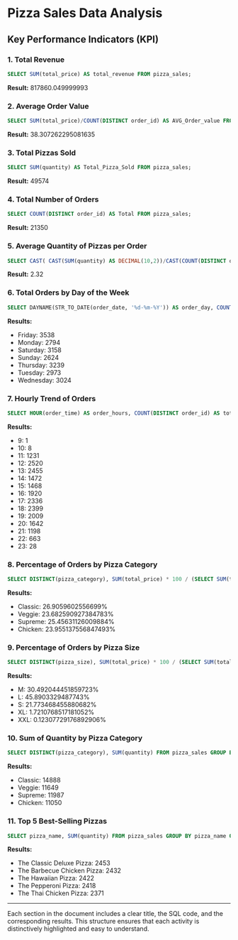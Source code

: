 # Pizza Sales Data Analysis

## Key Performance Indicators (KPI)

### 1. Total Revenue
```sql
SELECT SUM(total_price) AS total_revenue FROM pizza_sales;
```
**Result:** 817860.049999993

### 2. Average Order Value
```sql
SELECT SUM(total_price)/COUNT(DISTINCT order_id) AS AVG_Order_value FROM pizza_sales;
```
**Result:** 38.307262295081635

### 3. Total Pizzas Sold
```sql
SELECT SUM(quantity) AS Total_Pizza_Sold FROM pizza_sales;
```
**Result:** 49574

### 4. Total Number of Orders
```sql
SELECT COUNT(DISTINCT order_id) AS Total FROM pizza_sales;
```
**Result:** 21350

### 5. Average Quantity of Pizzas per Order
```sql
SELECT CAST( CAST(SUM(quantity) AS DECIMAL(10,2))/CAST(COUNT(DISTINCT order_id) AS DECIMAL(10,2)) AS DECIMAL(10,2)) AS AVERAGE FROM pizza_sales;
```
**Result:** 2.32

### 6. Total Orders by Day of the Week
```sql
SELECT DAYNAME(STR_TO_DATE(order_date, '%d-%m-%Y')) AS order_day, COUNT(DISTINCT order_id) AS total_orders FROM pizza_sales GROUP BY order_day;
```
**Results:**
- Friday: 3538
- Monday: 2794
- Saturday: 3158
- Sunday: 2624
- Thursday: 3239
- Tuesday: 2973
- Wednesday: 3024

### 7. Hourly Trend of Orders
```sql
SELECT HOUR(order_time) AS order_hours, COUNT(DISTINCT order_id) AS total_orders FROM pizza_sales GROUP BY order_hours ORDER BY order_hours;
```
**Results:**
- 9: 1
- 10: 8
- 11: 1231
- 12: 2520
- 13: 2455
- 14: 1472
- 15: 1468
- 16: 1920
- 17: 2336
- 18: 2399
- 19: 2009
- 20: 1642
- 21: 1198
- 22: 663
- 23: 28

### 8. Percentage of Orders by Pizza Category
```sql
SELECT DISTINCT(pizza_category), SUM(total_price) * 100 / (SELECT SUM(total_price) FROM pizza_sales) FROM pizza_sales GROUP BY pizza_category;
```
**Results:**
- Classic: 26.9059602556699%
- Veggie: 23.682590927384783%
- Supreme: 25.45631126009884%
- Chicken: 23.955137556847493%

### 9. Percentage of Orders by Pizza Size
```sql
SELECT DISTINCT(pizza_size), SUM(total_price) * 100 / (SELECT SUM(total_price) FROM pizza_sales) FROM pizza_sales GROUP BY pizza_size;
```
**Results:**
- M: 30.492044451859723%
- L: 45.8903329487743%
- S: 21.773468455880682%
- XL: 1.7210768517181052%
- XXL: 0.12307729176892906%

### 10. Sum of Quantity by Pizza Category
```sql
SELECT DISTINCT(pizza_category), SUM(quantity) FROM pizza_sales GROUP BY pizza_category;
```
**Results:**
- Classic: 14888
- Veggie: 11649
- Supreme: 11987
- Chicken: 11050

### 11. Top 5 Best-Selling Pizzas
```sql
SELECT pizza_name, SUM(quantity) FROM pizza_sales GROUP BY pizza_name ORDER BY SUM(quantity) DESC LIMIT 5;
```
**Results:**
- The Classic Deluxe Pizza: 2453
- The Barbecue Chicken Pizza: 2432
- The Hawaiian Pizza: 2422
- The Pepperoni Pizza: 2418
- The Thai Chicken Pizza: 2371

---

Each section in the document includes a clear title, the SQL code, and the corresponding results. This structure ensures that each activity is distinctively highlighted and easy to understand.
